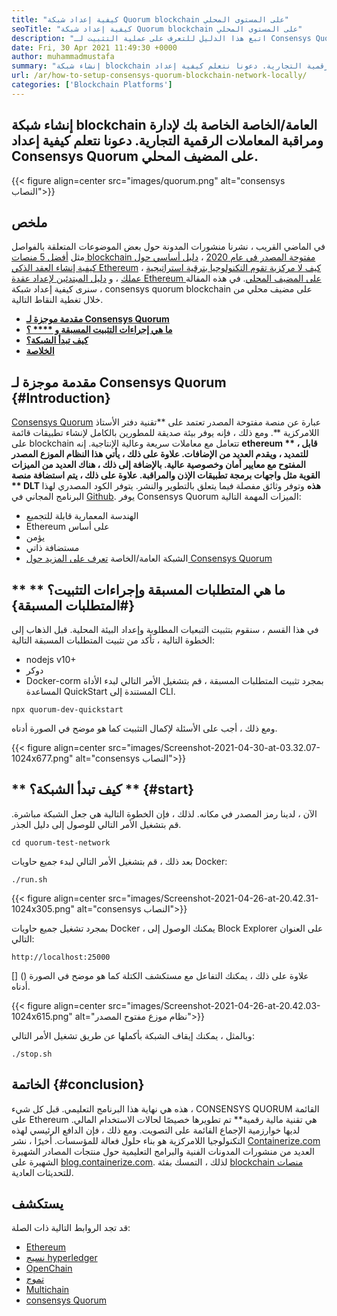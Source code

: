 ```yaml
---
title: "كيفية إعداد شبكة Quorum blockchain على المستوى المحلي" 
seoTitle: "كيفية إعداد شبكة Quorum blockchain على المستوى المحلي" 
description: "اتبع هذا الدليل للتعرف على عملية التثبيت لـ Consensys Quorum blockchain على المضيف المحلي. Consensys Quorum هو blockchain القائم على الأثير المصدر." 
date: Fri, 30 Apr 2021 11:49:30 +0000
author: muhammadmustafa
summary: "إنشاء شبكة blockchain العامة/الخاصة الخاصة بك لإدارة ومراقبة المعاملات الرقمية التجارية. دعونا نتعلم كيفية إعداد Consensys Quorum على المضيف المحلي." 
url: /ar/how-to-setup-consensys-quorum-blockchain-network-locally/
categories: ['Blockchain Platforms']
---
```


## إنشاء شبكة blockchain العامة/الخاصة الخاصة بك لإدارة ومراقبة المعاملات الرقمية التجارية. دعونا نتعلم كيفية إعداد Consensys Quorum على المضيف المحلي.

{{< figure align=center src="images/quorum.png" alt="consensys النصاب">}}


## ملخص
في الماضي القريب ، نشرنا منشورات المدونة حول بعض الموضوعات المتعلقة بالفواصل مثل [أفضل 5 منصات blockchain مفتوحة المصدر في عام 2020][1] ، [دليل أساسي حول كيفية إنشاء العقد الذكي Ethereum][2] ، [كيف لا مركزية تقوم التكنولوجيا بترقية استراتيجية عملك][3] ، و [دليل المبتدئين لإعداد عقدة Ethereum على المضيف المحلي][4]. في هذه المقالة ، سنرى كيفية إعداد شبكة consensys quorum blockchain على مضيف محلي من خلال تغطية النقاط التالية.
  * **[مقدمة موجزة لـ Consensys Quorum][5]**
  * **[ما هي إجراءات التثبيت المسبقة و  **** ؟][6]**
  * **[كيف تبدأ الشبكة؟][7]**
  * **[الخلاصة][8]**

##  **مقدمة موجزة لـ Consensys Quorum**    {#Introduction}
[Consensys Quorum][9] عبارة عن منصة مفتوحة المصدر تعتمد على **تقنية دفتر الأستاذ اللامركزية **. ومع ذلك ، فإنه يوفر بيئة صديقة للمطورين بالكامل لإنشاء تطبيقات قائمة على blockchain تتعامل مع معاملات سريعة وعالية الإنتاجية. إنه  **ethereum **  ، قابل للتمديد ، ويقدم العديد من الإضافات. علاوة على ذلك ، يأتي هذا النظام الموزع المصدر المفتوح مع معايير أمان وخصوصية عالية. بالإضافة إلى ذلك ، هناك العديد من الميزات القوية مثل واجهات برمجة تطبيقات الإذن والمراقبة. علاوة على ذلك ، يتم استضافة منصة ** DLT هذه**  وتوفر وثائق مفصلة فيما يتعلق بالتطوير والنشر. يتوفر الكود المصدري لهذا البرنامج المجاني في [Github][10].
يوفر Consensys Quorum الميزات المهمة التالية:
  * الهندسة المعمارية قابلة للتجميع
  * Ethereum على أساس
  * يؤمن
  * مستضافة ذاتي
  * الشبكة العامة/الخاصة
[تعرف على المزيد حول Consensys Quorum][11]

## ** **ما هي المتطلبات المسبقة وإجراءات التثبيت؟** **   {#المتطلبات المسبقة}
في هذا القسم ، سنقوم بتثبيت التبعيات المطلوبة وإعداد البيئة المحلية. قبل الذهاب إلى الخطوة التالية ، تأكد من تثبيت المتطلبات المسبقة التالية:
  * nodejs v10+
  * دوكر
  * Docker-corm
بمجرد تثبيت المتطلبات المسبقة ، قم بتشغيل الأمر التالي لبدء الأداة المساعدة QuickStart المستندة إلى CLI.
```
npx quorum-dev-quickstart
```
ومع ذلك ، أجب على الأسئلة لإكمال التثبيت كما هو موضح في الصورة أدناه.

{{< figure align=center src="images/Screenshot-2021-04-30-at-03.32.07-1024x677.png" alt="consensys النصاب">}}


## ** **كيف تبدأ الشبكة؟** **   {#start}
الآن ، لدينا رمز المصدر في مكانه. لذلك ، فإن الخطوة التالية هي جعل الشبكة مباشرة.
قم بتشغيل الأمر التالي للوصول إلى دليل الجذر.
```
cd quorum-test-network
```
بعد ذلك ، قم بتشغيل الأمر التالي لبدء جميع حاويات Docker:
```
./run.sh
```

{{< figure align=center src="images/Screenshot-2021-04-26-at-20.42.31-1024x305.png" alt="consensys النصاب">}}

بمجرد تشغيل جميع حاويات Docker ، يمكنك الوصول إلى Block Explorer على العنوان التالي:
```
http://localhost:25000
```
[] ()
علاوة على ذلك ، يمكنك التفاعل مع مستكشف الكتلة كما هو موضح في الصورة أدناه.

{{< figure align=center src="images/Screenshot-2021-04-26-at-20.42.03-1024x615.png" alt="نظام موزع مفتوح المصدر">}}

وبالمثل ، يمكنك إيقاف الشبكة بأكملها عن طريق تشغيل الأمر التالي:
```
./stop.sh 
```

## الخاتمة   {#conclusion}
هذه هي نهاية هذا البرنامج التعليمي. قبل كل شيء ، CONSENSYS QUORUM القائمة على Ethereum هي تقنية مالية رقمية** تم تطويرها خصيصًا لحالات الاستخدام المالي. لديها خوارزمية الإجماع القائمة على التصويت. ومع ذلك ، فإن الدافع الرئيسي لهذه التكنولوجيا اللامركزية هو بناء حلول فعالة للمؤسسات.
أخيرًا ، نشر [Containerize.com][12] العديد من منشورات المدونات الفنية والبرامج التعليمية حول منتجات المصادر الشهيرة الشهيرة على [blog.containerize.com][13]. لذلك ، التمسك بفئة [blockchain منصات][14] للتحديثات العادية.

## يستكشف
قد تجد الروابط التالية ذات الصلة:
  * [Ethereum][15]
  * [نسيج hyperledger][16]
  * [OpenChain][17]
  * [تموج][18]
  * [Multichain][19]
  * [consensys Quorum][9]

  
[1]: https://blog.containerize.com/blockchain-platforms/top-5-open-source-blockchain-platforms-in-2020/
[2]: https://blog.containerize.com/
[3]: https://blog.containerize.com/2020/11/27/how-decentralized-technology-upgrades-your-business-strategy/
[4]: https://blog.containerize.com/2020/12/23/a-beginners-guide-to-setup-ethereum-node-on-localhost/
[5]: #Introduction
[6]: #pre-requisites
[7]: #start
[8]: #Conclusion
[9]: https://products.containerize.com/blockchain-platforms/consensys-quorum
[10]: https://github.com/ConsenSys/quorum
[11]: https://consensys.net/quorum/
[12]: https://www.containerize.com/
[13]: https://blog.containerize.com/
[14]: https://products.containerize.com/blockchain-platforms/
[15]: https://products.containerize.com/blockchain-platforms/ethereum
[16]: https://products.containerize.com/blockchain-platforms/hyperledger-fabric
[17]: https://products.containerize.com/blockchain-platforms/openchain
[18]: https://products.containerize.com/blockchain-platforms/ripple
[19]: https://products.containerize.com/blockchain-platforms/multichain
